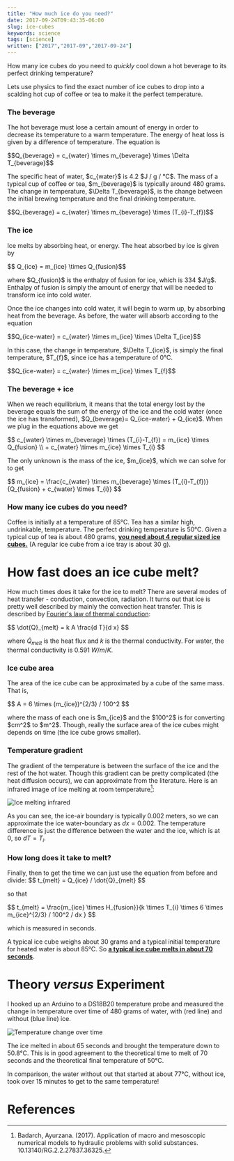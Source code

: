 ```yaml
---
title: "How much ice do you need?"
date: 2017-09-24T09:43:35-06:00
slug: ice-cubes
keywords: science
tags: [science]
written: ["2017","2017-09","2017-09-24"]
---
```


<script type="text/javascript" src="https://cdnjs.cloudflare.com/ajax/libs/mathjax/2.7.1/MathJax.js?config=TeX-AMS-MML_HTMLorMML"></script>


<script type="text/x-mathjax-config">
MathJax.Hub.Config({
  tex2jax: {
    inlineMath: [['$','$'], ['\\(','\\)']],
    displayMath: [['$$','$$'], ['\[','\]']],
    processEscapes: true,
    processEnvironments: true,
    "HTML-CSS": { 
         linebreaks: { automatic: true }
    },
    SVG: { 
         linebreaks: { automatic: true } 
    },
    skipTags: ['script', 'noscript', 'style', 'textarea', 'pre'],
    TeX: { equationNumbers: { autoNumber: "AMS" },
         extensions: ["AMSmath.js", "AMSsymbols.js"] }
  }
});
</script>

<script type="text/x-mathjax-config">
  MathJax.Hub.Queue(function() {
    // Fix <code> tags after MathJax finishes running. This is a
    // hack to overcome a shortcoming of Markdown. Discussion at
    // https://github.com/mojombo/jekyll/issues/199
    var all = MathJax.Hub.getAllJax(), i;
    for(i = 0; i < all.length; i += 1) {
        all[i].SourceElement().parentNode.className += ' has-jax';
    }
});
</script>

How many ice cubes do you need to *quickly* cool down a hot beverage to its perfect drinking temperature? 

Lets use physics to find the exact number of ice cubes to drop into a scalding hot cup of coffee or tea to make it the perfect temperature.

### The beverage

The hot beverage must lose a certain amount of energy in order to decrease its temperature to a warm temperature. The energy of heat loss is given by a difference of temperature. The equation is

<p>
$$Q_{beverage} = c_{water} \times m_{beverage} \times \Delta T_{beverage}$$
</p>

<p>
The specific heat of water, $c_{water}$ is 4.2 $J / g / °C$. The mass of a typical cup of coffee or tea, $m_{beverage}$  is typically around 480 grams. The change in temperature, $\Delta T_{beverage}$, is the change between the initial brewing temperature and the final drinking temperature.
</p>

<p>
$$Q_{beverage} = c_{water} \times m_{beverage} \times (T_{i}-T_{f})$$
</p>


### The ice

Ice melts by absorbing heat, or energy. The heat absorbed by ice is given by

<p>$$ Q_{ice} = m_{ice} \times Q_{fusion}$$</p>

<p>
where $Q_{fusion}$ is the enthalpy of fusion for ice, which is 334 $J/g$. Enthalpy of fusion is simply the amount of energy that will be needed to transform ice into cold water.
</p>

Once the ice changes into cold water, it will begin to warm up, by absorbing heat from the beverage. As before, the water will absorb according to the equation 

<p>
$$Q_{ice-water} = c_{water} \times m_{ice} \times \Delta T_{ice}$$ 
</p>

<p>
In this case, the change in temperature, $\Delta T_{ice}$, is simply the final temperature, $T_{f}$, since ice has a temperature of 0°C.
</p>

<p>
$$Q_{ice-water} = c_{water} \times m_{ice} \times T_{f}$$ 
</p>

### The beverage + ice

<p>
When we reach equilibrium, it means that the total energy lost by the beverage equals the sum of the energy of the ice and the cold water (once the ice has transformed), $Q_{beverage}= Q_{ice-water} + Q_{ice}$. When we plug in the equations above we get
</p>
$$
c_{water} \times m_{beverage} \times (T_{i}-T_{f}) = m_{ice} \times Q_{fusion} \\
+ c_{water} \times m_{ice} \times T_{i}
$$
<p>
The only unknown is the mass of the ice, $m_{ice}$, which we can solve for to get
</p>

<p>
$$
m_{ice} = \frac{c_{water} \times m_{beverage} \times (T_{i}-T_{f})}{Q_{fusion} + c_{water} \times T_{i}}
$$
</p>


### How many ice cubes do you need? 

Coffee is initially at a temperature of 85°C. Tea has a similar high, undrinkable, temperature. The perfect drinking temperature is 50°C.  Given a typical cup of tea is about 480 grams, <a href="http://www.wolframalpha.com/input/?i=((4.2+*+480+*+(85-50)+%2F+(334+%2B4.2*50))+%2F+(30)"><strong>you need about 4 regular sized ice cubes.</strong></a> (A regular ice cube from a ice tray is about 30 g).

# How fast does an ice cube melt?

How much times does it take for the ice to melt? There are several modes of heat transfer - conduction, convection, radiation. It turns out that ice is pretty well described by mainly the convection heat transfer. This is described by [Fourier's law of thermal conduction](https://en.wikipedia.org/wiki/Thermal_conduction#Differential_form):

<p>
$$  \dot{Q}_{melt} = k A \frac{d T}{d x} $$
</p>

where $\dot{Q}_{melt}$ is the heat flux and $k$ is the thermal conductivity. For water, the thermal conductivity is 0.591 $W / m / K$.

### Ice cube area 

The area of the ice cube can be approximated by a cube of the same mass. That is, 

<p>
$$ A =  6 \times (m_{ice})^{2/3} / 100^2 $$
</p>

<p>
where the mass of each one is $m_{ice}$ and the $100^2$ is for converting $cm^2$ to $m^2$. Though, really the surface area of the ice cubes might depends on time (the ice cube grows smaller).
</p>

### Temperature gradient 

The gradient of the temperature is between the surface of the ice and the rest of the hot water. Though this gradient can be pretty complicated (the heat diffusion occurs), we can approximate from the literature. Here is an infrared image of ice melting at room temperature[^ice]:

![Ice melting infrared](/img/ice.png)


[^ice]: Badarch, Ayurzana. (2017). Application of macro and mesoscopic numerical models to hydraulic problems with solid substances. 10.13140/RG.2.2.27837.36325. 

As you can see, the ice-air boundary is typically 0.002 meters, so we can approximate the ice water-boundary as $dx = 0.002$. The temperature difference is just the difference between the water and the ice, which is at 0, so $dT = T_{i}$.

### How long does it take to melt?

<p>
Finally, then to get the time we can just use the equation from before and divide:
$$ t_{melt} = Q_{ice} / \dot{Q}_{melt} $$
</p>

so that

<p>
$$ t_{melt}  = \frac{m_{ice} \times H_{fusion}}{k \times T_{i} \times 6 \times m_{ice}^{2/3} / 100^2 / dx } $$
</p>

which is measured in seconds.

A typical ice cube weighs about 30 grams and a typical initial temperature for heated water is about 85°C. So <strong><a href="http://www.wolframalpha.com/input/?i=(30+*+334)+%2F+(0.591*+85+*+6+*+30%5E(2%2F3)%2F100%5E2+%2F+0.002))+seconds">a typical ice cube melts in about 70 seconds</a></strong>.

# Theory *versus* Experiment

I hooked up an Arduino to a DS18B20 temperature probe and measured the change in temperature over time of 480 grams of water, with (red line) and without (blue line) ice. 

![Temperature change over time](/img/ice_graph.png) 

The ice melted in about 65 seconds and brought the temperature down to 50.8°C. This is in good agreement to the theoretical time to melt of 70 seconds and the theoretical final temperature of 50°C.



In comparison, the water without out that started at about 77°C, without ice, took over 15 minutes to get to the same temperature!


# References
